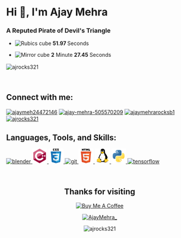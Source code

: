 <h1 align="left">Hi 👋, I'm Ajay Mehra</h1>
<h3 align="left">A Reputed Pirate of Devil's Triangle</h3>

- <img src="https://cdn-icons-png.flaticon.com/512/2532/2532683.png" alt="Rubics cube" width="40" height="40"/>  <b>51.97 </b> Seconds<br>

- <img src="https://cdn-icons-png.flaticon.com/512/522/522154.png" alt="Mirror cube" width="40" height="40"/> <b>2</b> Minute <b>27.45</b> Seconds


<p><img align="center" src="https://activity-graph.herokuapp.com/graph?username=AJRocks321&theme=react-dark&hide_border=true&area=true" alt="ajrocks321" /></p>



<br>

<h2 align="left">Connect with me:</h2>
<p align="left">
<a href="https://twitter.com/AjayMehra_" target="blank"><img align="center" src="https://raw.githubusercontent.com/rahuldkjain/github-profile-readme-generator/master/src/images/icons/Social/twitter.svg" alt="ajaymeh24472146" height="30" width="40" /></a>
<a href="https://linkedin.com/in/ajay-mehra-505570209" target="blank"><img align="center" src="https://raw.githubusercontent.com/rahuldkjain/github-profile-readme-generator/master/src/images/icons/Social/linked-in-alt.svg" alt="ajay-mehra-505570209" height="30" width="40" /></a>
<a href="https://www.hackerrank.com/ajaymehrarocksb1" target="blank"><img align="center" src="https://raw.githubusercontent.com/rahuldkjain/github-profile-readme-generator/master/src/images/icons/Social/hackerrank.svg" alt="ajaymehrarocksb1" height="30" width="40" /></a>
<a href="https://auth.geeksforgeeks.org/user/ajrocks321" target="blank"><img align="center" src="https://raw.githubusercontent.com/rahuldkjain/github-profile-readme-generator/master/src/images/icons/Social/geeks-for-geeks.svg" alt="ajrocks321" height="30" width="40" /></a>
</p>

<h2 align="left" >Languages, Tools, and Skills:</h2>
<p align="left"> <a href="https://www.blender.org/" target="_blank"> <img src="https://download.blender.org/branding/community/blender_community_badge_white.svg" alt="blender" width="40" height="40"/> </a> <a href="https://www.w3schools.com/cpp/" target="_blank"> <img src="https://raw.githubusercontent.com/devicons/devicon/master/icons/cplusplus/cplusplus-original.svg" alt="cplusplus" width="40" height="40"/> </a> <a href="https://www.w3schools.com/css/" target="_blank"> <img src="https://raw.githubusercontent.com/devicons/devicon/master/icons/css3/css3-original-wordmark.svg" alt="css3" width="40" height="40"/> </a> <a href="https://git-scm.com/" target="_blank"> <img src="https://www.vectorlogo.zone/logos/git-scm/git-scm-icon.svg" alt="git" width="40" height="40"/> </a> <a href="https://www.w3.org/html/" target="_blank"> <img src="https://raw.githubusercontent.com/devicons/devicon/master/icons/html5/html5-original-wordmark.svg" alt="html5" width="40" height="40"/> </a> <a href="https://www.linux.org/" target="_blank"> <img src="https://raw.githubusercontent.com/devicons/devicon/master/icons/linux/linux-original.svg" alt="linux" width="40" height="40"/> </a> <a href="https://www.python.org" target="_blank"> <img src="https://raw.githubusercontent.com/devicons/devicon/master/icons/python/python-original.svg" alt="python" width="40" height="40"/> </a> <a href="https://www.tensorflow.org" target="_blank"> <img src="https://www.vectorlogo.zone/logos/tensorflow/tensorflow-icon.svg" alt="tensorflow" width="40" height="40"/> </a>

</p>

<br>

<p><h2 align="center">Thanks for visiting</h2></p>

<p align="center"> <a href="https://www.buymeacoffee.com/AJRocks" target="_blank"><img src="https://cdn.buymeacoffee.com/buttons/default-blue.png" alt="Buy Me A Coffee" height="41" width="174"></a></p>
<p align="center"> <a href="https://twitter.com/AjayMehra_" target="blank"><img src="https://img.shields.io/twitter/follow/AjayMehra_?logo=twitter&style=for-the-badge" alt="AjayMehra_" /></a></p>
<p align="center"> <img src="https://komarev.com/ghpvc/?username=ajrocks321&label=Profile%20views&color=0e75b6&style=flat" alt="ajrocks321" /> </p>

